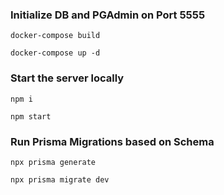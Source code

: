 ### Initialize DB and PGAdmin on Port 5555
`docker-compose build`

`docker-compose up -d`

### Start the server locally
`npm i`

`npm start`
### Run Prisma Migrations based on Schema
`npx prisma generate`

`npx prisma migrate dev`
